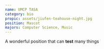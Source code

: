 ```yaml
---
name: UMCP TASA
category: bio
propic: assets/jiufen-teahouse-night.jpg
position: Mascot
majors: Computer Science, Music
---
```

A wonderful position that can **test** many things